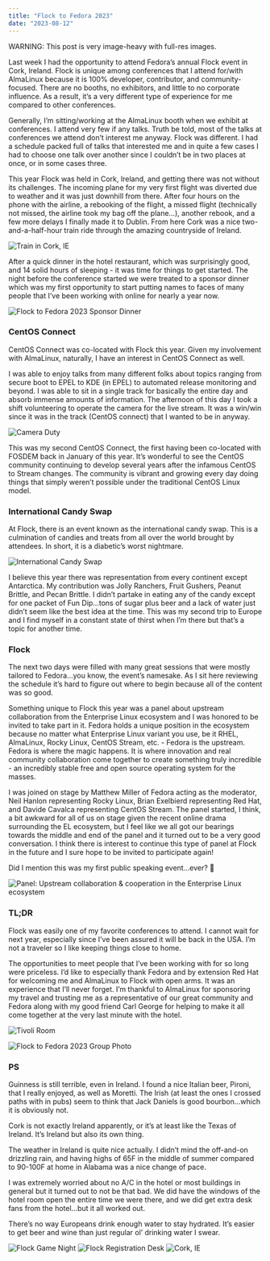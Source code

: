 ```yaml
---
title: "Flock to Fedora 2023"
date: "2023-08-12"
---
```


WARNING: This post is very image-heavy with full-res images.

Last week I had the opportunity to attend Fedora’s annual Flock event in Cork, Ireland.  Flock is unique among conferences that I attend for/with AlmaLinux because it is 100% developer, contributor, and community-focused.  There are no booths, no exhibitors, and little to no corporate influence.  As a result, it’s a very different type of experience for me compared to other conferences.

Generally, I’m sitting/working at the AlmaLinux booth when we exhibit at conferences.  I attend very few if any talks. Truth be told, most of the talks at conferences we attend don’t interest me anyway.  Flock was different.  I had a schedule packed full of talks that interested me and in quite a few cases I had to choose one talk over another since I couldn’t be in two places at once, or in some cases three.

This year Flock was held in Cork, Ireland, and getting there was not without its challenges.  The incoming plane for my very first flight was diverted due to weather and it was just downhill from there.  After four hours on the phone with the airline, a rebooking of the flight, a missed flight (technically not missed, the airline took my bag off the plane…), another rebook, and a few more delays I finally made it to Dublin.  From here Cork was a nice two-and-a-half-hour train ride through the amazing countryside of Ireland.

![Train in Cork, IE](/images/2023/08/train-in-cork-ie.jpg)

After a quick dinner in the hotel restaurant, which was surprisingly good, and 14 solid hours of sleeping - it was time for things to get started.  The night before the conference started we were treated to a sponsor dinner which was my first opportunity to start putting names to faces of many people that I’ve been working with online for nearly a year now.

![Flock to Fedora 2023 Sponsor Dinner](/images/2023/08/flocktofedora_sponsor_dinner.jpg)

### **CentOS Connect**
CentOS Connect was co-located with Flock this year.  Given my involvement with AlmaLinux, naturally, I have an interest in CentOS Connect as well.

I was able to enjoy talks from many different folks about topics ranging from secure boot to EPEL to KDE (in EPEL) to automated release monitoring and beyond.  I was able to sit in a single track for basically the entire day and absorb immense amounts of information.  The afternoon of this day I took a shift volunteering to operate the camera for the live stream.  It was a win/win since it was in the track (CentOS connect) that I wanted to be in anyway.

![Camera Duty](/images/2023/08/camera_duty.jpg)

This was my second CentOS Connect, the first having been co-located with FOSDEM back in January of this year.  It’s wonderful to see the CentOS community continuing to develop several years after the infamous CentOS to Stream changes.  The community is vibrant and growing every day doing things that simply weren’t possible under the traditional CentOS Linux model.

### **International Candy Swap**
At Flock, there is an event known as the international candy swap.  This is a culmination of candies and treats from all over the world brought by attendees.  In short, it is a diabetic’s worst nightmare.

![International Candy Swap](/images/2023/08/flock_candy_swap.jpg)

I believe this year there was representation from every continent except Antarctica.  My contribution was Jolly Ranchers, Fruit Gushers, Peanut Brittle, and Pecan Brittle.  I didn’t partake in eating any of the candy except for one packet of Fun Dip…tons of sugar plus beer and a lack of water just didn’t seem like the best idea at the time.  This was my second trip to Europe and I find myself in a constant state of thirst when I’m there but that’s a topic for another time.

### **Flock**
The next two days were filled with many great sessions that were mostly tailored to Fedora…you know, the event’s namesake.  As I sit here reviewing the schedule it’s hard to figure out where to begin because all of the content was so good.

Something unique to Flock this year was a panel about upstream collaboration from the Enterprise Linux ecosystem and I was honored to be invited to take part in it.  Fedora holds a unique position in the ecosystem because no matter what Enterprise Linux variant you use, be it RHEL, AlmaLinux, Rocky Linux, CentOS Stream, etc. - Fedora is the upstream.  Fedora is where the magic happens.  It is where innovation and real community collaboration come together to create something truly incredible - an incredibly stable free and open source operating system for the masses.

I was joined on stage by Matthew Miller of Fedora acting as the moderator, Neil Hanlon representing Rocky Linux, Brian Exelbierd representing Red Hat, and Davide Cavalca representing CentOS Stream.  The panel started, I think, a bit awkward for all of us on stage given the recent online drama surrounding the EL ecosystem, but I feel like we all got our bearings towards the middle and end of the panel and it turned out to be a very good conversation.  I think there is interest to continue this type of panel at Flock in the future and I sure hope to be invited to participate again!

Did I mention this was my first public speaking event…ever? 🙂


![Panel: Upstream collaboration & cooperation in the Enterprise Linux ecosystem](/images/2023/08/el-panel.jpg)

### **TL;DR**
Flock was easily one of my favorite conferences to attend.  I cannot wait for next year, especially since I’ve been assured it will be back in the USA.  I’m not a traveler so I like keeping things close to home.

The opportunities to meet people that I’ve been working with for so long were priceless.  I’d like to especially thank Fedora and by extension Red Hat for welcoming me and AlmaLinux to Flock with open arms.  It was an experience that I’ll never forget.  I’m thankful to AlmaLinux for sponsoring my travel and trusting me as a representative of our great community and Fedora along with my good friend Carl George for helping to make it all come together at the very last minute with the hotel.

![Tivoli Room](/images/2023/08/tivoli_room.jpg)

![Flock to Fedora 2023 Group Photo](/images/2023/08/flock-2023-group-photo.jpg)

### **PS**
Guinness is still terrible, even in Ireland.  I found a nice Italian beer, Pironi, that I really enjoyed, as well as Moretti.  The Irish (at least the ones I crossed paths with in pubs) seem to think that Jack Daniels is good bourbon…which it is obviously not.

Cork is not exactly Ireland apparently, or it’s at least like the Texas of Ireland.  It’s Ireland but also its own thing.

The weather in Ireland is quite nice actually.  I didn’t mind the off-and-on drizzling rain, and having highs of 65F in the middle of summer compared to 90-100F at home in Alabama was a nice change of pace.

I was extremely worried about no A/C in the hotel or most buildings in general but it turned out to not be that bad.  We did have the windows of the hotel room open the entire time we were there, and we did get extra desk fans from the hotel…but it all worked out.

There’s no way Europeans drink enough water to stay hydrated.  It’s easier to get beer and wine than just regular ol’ drinking water I swear.

![Flock Game Night](/images/2023/08/flock_game_night.jpg)
![Flock Registration Desk](/images/2023/08/flock-2023-registration.jpg)
![Cork, IE](/images/2023/08/cork_ie.jpg)